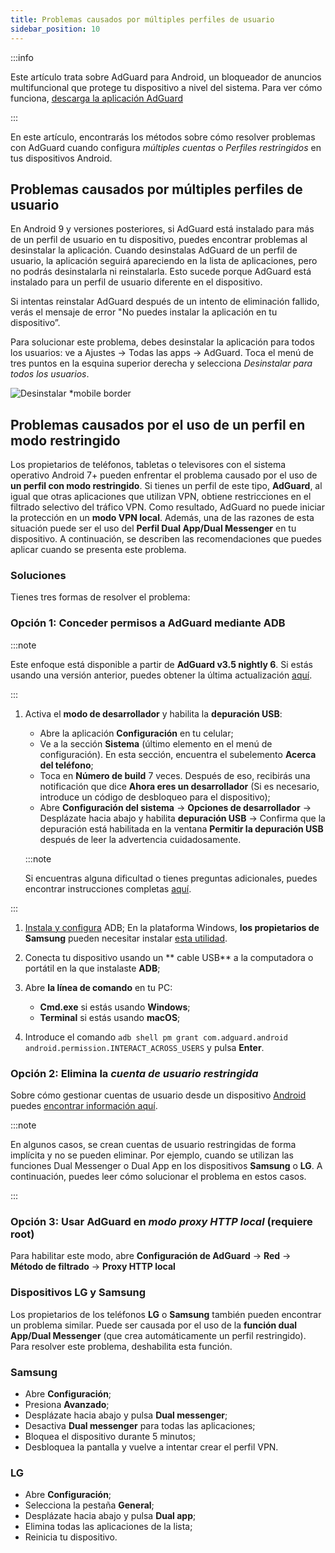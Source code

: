 ```yaml
---
title: Problemas causados por múltiples perfiles de usuario
sidebar_position: 10
---
```


:::info

Este artículo trata sobre AdGuard para Android, un bloqueador de anuncios multifuncional que protege tu dispositivo a nivel del sistema. Para ver cómo funciona, [descarga la aplicación AdGuard](https://agrd.io/download-kb-adblock)

:::

En este artículo, encontrarás los métodos sobre cómo resolver problemas con AdGuard cuando configura *múltiples cuentas* o *Perfiles restringidos* en tus dispositivos Android.

## Problemas causados por múltiples perfiles de usuario

En Android 9 y versiones posteriores, si AdGuard está instalado para más de un perfil de usuario en tu dispositivo, puedes encontrar problemas al desinstalar la aplicación. Cuando desinstalas AdGuard de un perfil de usuario, la aplicación seguirá apareciendo en la lista de aplicaciones, pero no podrás desinstalarla ni reinstalarla. Esto sucede porque AdGuard está instalado para un perfil de usuario diferente en el dispositivo.

Si intentas reinstalar AdGuard después de un intento de eliminación fallido, verás el mensaje de error "No puedes instalar la aplicación en tu dispositivo”.

Para solucionar este problema, debes desinstalar la aplicación para todos los usuarios: ve a Ajustes → Todas las apps → AdGuard. Toca el menú de tres puntos en la esquina superior derecha y selecciona *Desinstalar para todos los usuarios*.

![Desinstalar *mobile border](https://cdn.adtidy.org/blog/new/tu49hmultiple_users.png)

## Problemas causados por el uso de un perfil en modo restringido

Los propietarios de teléfonos, tabletas o televisores con el sistema operativo Android 7+ pueden enfrentar el problema causado por el uso de **un perfil con modo restringido**. Si tienes un perfil de este tipo, **AdGuard**, al igual que otras aplicaciones que utilizan VPN, obtiene restricciones en el filtrado selectivo del tráfico VPN. Como resultado, AdGuard no puede iniciar la protección en un **modo VPN local**. Además, una de las razones de esta situación puede ser el uso del **Perfil Dual App/Dual Messenger** en tu dispositivo. A continuación, se describen las recomendaciones que puedes aplicar cuando se presenta este problema.

### Soluciones

Tienes tres formas de resolver el problema:

### Opción 1: Conceder permisos a AdGuard mediante ADB

:::note

Este enfoque está disponible a partir de **AdGuard v3.5 nightly 6**. Si estás usando una versión anterior, puedes obtener la última actualización [aquí](https://adguard.com/adguard-android/overview.html).

:::

1. Activa el **modo de desarrollador** y habilita la **depuración USB**:

    - Abre la aplicación **Configuración** en tu celular;
    - Ve a la sección **Sistema** (último elemento en el menú de configuración). En esta sección, encuentra el subelemento **Acerca del teléfono**;
    - Toca en **Número de build** 7 veces. Después de eso, recibirás una notificación que dice **Ahora eres un desarrollador** (Si es necesario, introduce un código de desbloqueo para el dispositivo);
    - Abre **Configuración del sistema** → **Opciones de desarrollador** → Desplázate hacia abajo y habilita **depuración USB** → Confirma que la depuración está habilitada en la ventana **Permitir la depuración USB** después de leer la advertencia cuidadosamente.

    :::note

    Si encuentras alguna dificultad o tienes preguntas adicionales, puedes encontrar instrucciones completas [aquí](https://developer.android.com/studio/debug/dev-options).


:::

1. [Instala y configura](https://www.xda-developers.com/install-adb-windows-macos-linux/) ADB; En la plataforma Windows, **los propietarios de Samsung** pueden necesitar instalar [esta utilidad](https://developer.samsung.com/mobile/android-usb-driver.html).

1. Conecta tu dispositivo usando un ** cable USB** a la computadora o portátil en la que instalaste **ADB**;

1. Abre **la línea de comando** en tu PC:

    - **Cmd.exe** si estás usando **Windows**;
    - **Terminal** si estás usando **macOS**;

1. Introduce el comando `adb shell pm grant com.adguard.android android.permission.INTERACT_ACROSS_USERS` y pulsa **Enter**.

### Opción 2: Elimina la *cuenta de usuario restringida*

Sobre cómo gestionar cuentas de usuario desde un dispositivo [Android](https://support.google.com/a/answer/6223444?hl=en) puedes [encontrar información aquí](https://support.google.com/a/answer/6223444?hl=en).

:::note

En algunos casos, se crean cuentas de usuario restringidas de forma implícita y no se pueden eliminar. Por ejemplo, cuando se utilizan las funciones Dual Messenger o Dual App en los dispositivos **Samsung** o **LG**. A continuación, puedes leer cómo solucionar el problema en estos casos.

:::

### Opción 3: Usar AdGuard en *modo proxy HTTP local* (requiere root)

Para habilitar este modo, abre **Configuración de AdGuard** → **Red** → **Método de filtrado** → **Proxy HTTP local**

### Dispositivos LG y Samsung

Los propietarios de los teléfonos **LG** o **Samsung** también pueden encontrar un problema similar. Puede ser causada por el uso de la **función dual App/Dual Messenger** (que crea automáticamente un perfil restringido). Para resolver este problema, deshabilita esta función.

### Samsung

- Abre **Configuración**;
- Presiona **Avanzado**;
- Desplázate hacia abajo y pulsa **Dual messenger**;
- Desactiva **Dual messenger** para todas las aplicaciones;
- Bloquea el dispositivo durante 5 minutos;
- Desbloquea la pantalla y vuelve a intentar crear el perfil VPN.

### LG

- Abre **Configuración**;
- Selecciona la pestaña **General**;
- Desplázate hacia abajo y pulsa **Dual app**;
- Elimina todas las aplicaciones de la lista;
- Reinicia tu dispositivo.
